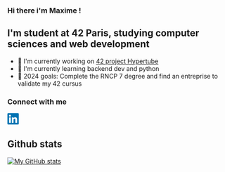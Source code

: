 ### Hi there i'm Maxime !

## I'm student at 42 Paris, studying computer sciences and web development

- 🔭 I'm currently working on [42 project Hypertube](https://github.com/jurichar/Ultratube)
- 🌱 I'm currently learning backend dev and python
- 🥅 2024 goals: Complete the RNCP 7 degree and find an entreprise to validate my 42 cursus

### Connect with me

[<img
    src="./images/linkedin_logo.png"
    alt="linkedin_logo"
    title="Maxime Crespo linkedin"
    style="display: inline-block; margin: 0 auto; width: 26px"
/>](https://www.linkedin.com/in/maxime-crespo-a0b1a9171/)

## Github stats

[![My GitHub stats](https://github-readme-stats.vercel.app/api?username=macrespo42)](https://github.com/maxrespo42)

